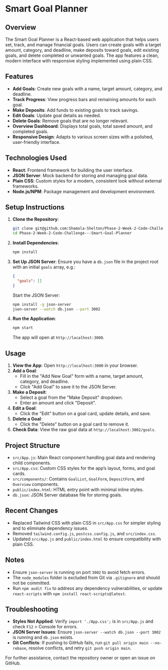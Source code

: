 # Smart Goal Planner

## Overview
The Smart Goal Planner is a React-based web application that helps users set, track, and manage financial goals. Users can create goals with a target amount, category, and deadline, make deposits toward goals, edit existing goals, and delete completed or unwanted goals. The app features a clean, modern interface with responsive styling implemented using plain CSS.

## Features
- **Add Goals**: Create new goals with a name, target amount, category, and deadline.
- **Track Progress**: View progress bars and remaining amounts for each goal.
- **Make Deposits**: Add funds to existing goals to track savings.
- **Edit Goals**: Update goal details as needed.
- **Delete Goals**: Remove goals that are no longer relevant.
- **Overview Dashboard**: Displays total goals, total saved amount, and completed goals.
- **Responsive Design**: Adapts to various screen sizes with a polished, user-friendly interface.

## Technologies Used
- **React**: Frontend framework for building the user interface.
- **JSON Server**: Mock backend for storing and managing goal data.
- **Plain CSS**: Custom styles for a modern, consistent look without external frameworks.
- **Node.js/NPM**: Package management and development environment.

## Setup Instructions
1. **Clone the Repository**:
   ```bash
   git clone git@github.com:Shamola-Shelton/Phase-2-Week-2-Code-Challenge---Smart-Goal-Planner.git
   cd Phase-2-Week-2-Code-Challenge---Smart-Goal-Planner
   ```

2. **Install Dependencies**:
   ```bash
   npm install
   ```

3. **Set Up JSON Server**:
   Ensure you have a `db.json` file in the project root with an initial `goals` array, e.g.:
   ```json
   {
     "goals": []
   }
   ```
   Start the JSON Server:
   ```bash
   npm install -g json-server
   json-server --watch db.json --port 3002
   ```

4. **Run the Application**:
   ```bash
   npm start
   ```
   The app will open at `http://localhost:3000`.

## Usage
1. **View the App**: Open `http://localhost:3000` in your browser.
2. **Add a Goal**:
   - Fill in the "Add New Goal" form with a name, target amount, category, and deadline.
   - Click "Add Goal" to save it to the JSON Server.
3. **Make a Deposit**:
   - Select a goal from the "Make Deposit" dropdown.
   - Enter an amount and click "Deposit".
4. **Edit a Goal**:
   - Click the "Edit" button on a goal card, update details, and save.
5. **Delete a Goal**:
   - Click the "Delete" button on a goal card to remove it.
6. **Check Data**: View the raw goal data at `http://localhost:3002/goals`.

## Project Structure
- `src/App.js`: Main React component handling goal data and rendering child components.
- `src/App.css`: Custom CSS styles for the app’s layout, forms, and goal cards.
- `src/components/`: Contains `GoalList`, `GoalForm`, `DepositForm`, and `Overview` components.
- `public/index.html`: HTML entry point with minimal inline styles.
- `db.json`: JSON Server database file for storing goals.

## Recent Changes
- Replaced Tailwind CSS with plain CSS in `src/App.css` for simpler styling and to eliminate dependency issues.
- Removed `tailwind.config.js`, `postcss.config.js`, and `src/index.css`.
- Updated `src/App.js` and `public/index.html` to ensure compatibility with plain CSS.

## Notes
- Ensure `json-server` is running on port `3002` to avoid fetch errors.
- The `node_modules` folder is excluded from Git via `.gitignore` and should not be committed.
- Run `npm audit fix` to address any dependency vulnerabilities, or update `react-scripts` with `npm install react-scripts@latest`.

## Troubleshooting
- **Styles Not Applied**: Verify `import './App.css';` is in `src/App.js` and check `F12` > Console for errors.
- **JSON Server Issues**: Ensure `json-server --watch db.json --port 3002` is running and `db.json` exists.
- **Git Conflicts**: If pushing to GitHub fails, run `git pull origin main --no-rebase`, resolve conflicts, and retry `git push origin main`.

For further assistance, contact the repository owner or open an issue on GitHub.